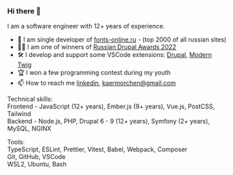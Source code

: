 ### Hi there 👋

I am a software engineer with 12+ years of experience.

- 🚀 I am single developer of [fonts-online.ru](https://fonts-online.ru) - (top 2000 of all russian sites)
- 🥇🥈 I am one of winners of [Russian Drupal Awards 2022](https://www.russiandrupalawards.ru/winners)
- 🛠️ I develop and support some VSCode extensions: [Drupal](https://marketplace.visualstudio.com/items?itemName=Stanislav.vscode-drupal), [Modern Twig](https://marketplace.visualstudio.com/items?itemName=Stanislav.vscode-twig)
- 🏆 I won a few programming contest during my youth
- 📫 How to reach me [linkedin](https://linkedin.com/in/stanislavr), kaermorchen@gmail.com

Technical skills:<br>
Frontend - JavaScript (12+ years), Ember.js (9+ years), Vue.js, PostCSS, Tailwind<br>
Backend - Node.js, PHP, Drupal 6 - 9 (12+ years), Symfony (2+ years), MySQL, NGINX

Tools:<br>
TypeScript, ESLint, Prettier, Vitest, Babel, Webpack, Composer<br>
Git, GitHub, VSCode<br>
WSL2, Ubuntu, Bash
